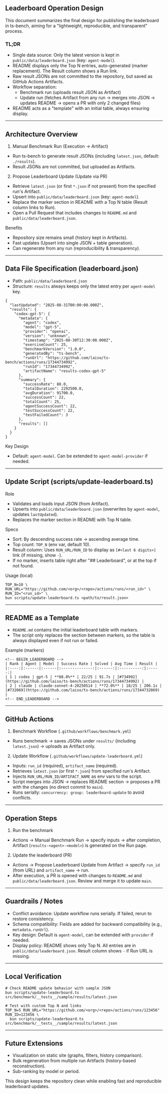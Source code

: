 ## Leaderboard Operation Design

This document summarizes the final design for publishing the leaderboard in ts-bench, aiming for a "lightweight, reproducible, and transparent" process.

### TL;DR

- Single data source: Only the latest version is kept in `public/data/leaderboard.json` (key: `agent-model`).
- README displays only the Top N entries, auto-generated (marker replacement). The Result column shows a Run link.
- Raw result JSONs are not committed to the repository, but saved as GitHub Actions Artifacts.
- Workflow separation:
  - Benchmark run (uploads result JSON as Artifact)
  - Update run (fetches Artifact from any run → merges into JSON → updates README → opens a PR with only 2 changed files)
- README acts as a "template" with an initial table, always ensuring display.

---

## Architecture Overview

1) Manual Benchmark Run (Execution → Artifact)
- Run ts-bench to generate result JSONs (including `latest.json`, default: `./results`).
- Result JSONs are not committed, but uploaded as Artifacts.

2) Propose Leaderboard Update (Update via PR)
- Retrieve `latest.json` (or first `*.json` if not present) from the specified run's Artifact.
- Upsert into `public/data/leaderboard.json` (key: `agent-model`).
- Replace the marker section in README with a Top N table (Result column links to Run).
- Open a Pull Request that includes changes to `README.md` and `public/data/leaderboard.json`.

Benefits
- Repository size remains small (history kept in Artifacts).
- Fast updates (Upsert into single JSON + table generation).
- Can regenerate from any run (reproducibility & transparency).

---

## Data File Specification (leaderboard.json)

- Path: `public/data/leaderboard.json`
- Structure: `results` always keeps only the latest entry per `agent-model` key.

```jsonc
{
  "lastUpdated": "2025-08-31T00:00:00.000Z",
  "results": {
    "codex-gpt-5": {
      "metadata": {
        "agent": "codex",
        "model": "gpt-5",
        "provider": "openai",
        "version": "unknown",
        "timestamp": "2025-08-30T12:30:00.000Z",
        "exerciseCount": 25,
        "benchmarkVersion": "1.0.0",
        "generatedBy": "ts-bench",
        "runUrl": "https://github.com/laiso/ts-bench/actions/runs/17344734992",
        "runId": "17344734992",
        "artifactName": "results-codex-gpt-5"
      },
      "summary": {
        "successRate": 88.0,
        "totalDuration": 2292500.0,
        "avgDuration": 91700.0,
        "successCount": 22,
        "totalCount": 25,
        "agentSuccessCount": 22,
        "testSuccessCount": 22,
        "testFailedCount": 3
      },
      "results": []
    }
  }
}
```

Key Design
- Default: `agent-model`. Can be extended to `agent-model-provider` if needed.

---

## Update Script (scripts/update-leaderboard.ts)

Role
- Validates and loads input JSON (from Artifact).
- Upserts into `public/data/leaderboard.json` (overwrites by `agent-model`, updates `lastUpdated`).
- Replaces the marker section in README with Top N table.

Specs
- Sort: By descending success rate → ascending average time.
- Top count: `TOP_N` (env var, default 10).
- Result column: Uses `RUN_URL/RUN_ID` to display as `[#<last 6 digits>]` link (if missing, show `-`).
- If no marker, inserts table right after "## Leaderboard", or at the top if not found.

Usage (local)
```
TOP_N=10 \
RUN_URL="https://github.com/<org>/<repo>/actions/runs/<run_id>" \
RUN_ID="<run_id>" \
bun scripts/update-leaderboard.ts <path/to/result.json>
```

---

## README as a Template

- `README.md` contains the initial leaderboard table with markers.
- The script only replaces the section between markers, so the table is always displayed even if not run or failed.

Example (markers)
```
<!-- BEGIN_LEADERBOARD -->
| Rank | Agent | Model | Success Rate | Solved | Avg Time | Result |
|:----:|:------|:------|:--------------:|:------:|:----------:|:-----:|
| 1 | codex | gpt-5 | **88.0%** | 22/25 | 91.7s | [#734992](https://github.com/laiso/ts-bench/actions/runs/17344734992) |
| 2 | claude | claude-sonnet-4-20250514 | **72.0%** | 18/25 | 206.1s | [#732069](https://github.com/laiso/ts-bench/actions/runs/17344732069) |
<!-- END_LEADERBOARD -->
```

---

## GitHub Actions

1) Benchmark Workflow (`.github/workflows/benchmark.yml`)
- Runs benchmark → saves JSONs under `results/` (including `latest.json`) → uploads as Artifact only.

2) Update Workflow (`.github/workflows/update-leaderboard.yml`)
- Inputs: `run_id` (required), `artifact_name` (required).
- Retrieves `latest.json` (or first `*.json`) from specified run's Artifact.
- Injects `RUN_URL/RUN_ID/ARTIFACT_NAME` as env vars to the script.
- Script merges into JSON → replaces README section → proposes a PR with the changes (no direct commit to `main`).
- Runs serially: `concurrency: group: leaderboard-update` to avoid conflicts.

---

## Operation Steps

1. Run the benchmark
- Actions → Manual Benchmark Run → specify inputs → after completion, Artifact (`results-<agent>-<model>`) is generated on the Run page.

2. Update the leaderboard (PR)
- Actions → Propose Leaderboard Update from Artifact → specify `run_id` (from URL) and `artifact_name` → run.
- After execution, a PR is opened with changes to `README.md` and `public/data/leaderboard.json`. Review and merge it to update `main`.

---

## Guardrails / Notes

- Conflict avoidance: Update workflow runs serially. If failed, rerun to restore consistency.
- Schema compatibility: Fields are added for backward compatibility (e.g., `metadata.runUrl`).
- Key design: Default is `agent-model`, can be extended with `provider` if needed.
- Display policy: README shows only Top N. All entries are in `public/data/leaderboard.json`. Result column shows `-` if Run URL is missing.

---

## Local Verification

```
# Check README update behavior with sample JSON
bun scripts/update-leaderboard.ts src/benchmark/__tests__/sample/results/latest.json

# Test with custom Top N and links
TOP_N=5 RUN_URL="https://github.com/<org>/<repo>/actions/runs/123456" RUN_ID=123456 \
  bun scripts/update-leaderboard.ts src/benchmark/__tests__/sample/results/latest.json
```

---

## Future Extensions

- Visualization on static site (graphs, filters, history comparison).
- Bulk regeneration from multiple run Artifacts (history-based reconstruction).
- Sub-ranking by model or period.

This design keeps the repository clean while enabling fast and reproducible leaderboard updates.

